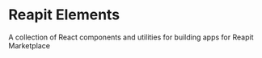 # Reapit Elements

A collection of React components and utilities for building apps for Reapit Marketplace
